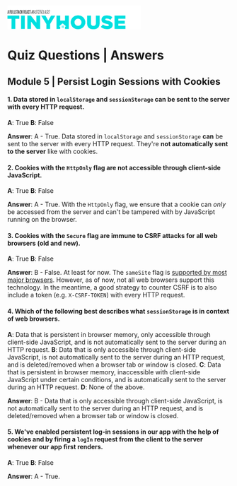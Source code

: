 <img src="../../../images/tinyhouse-logo.png" width="60%"/>

# Quiz Questions | Answers

## Module 5 | Persist Login Sessions with Cookies

#### 1. Data stored in `localStorage` and `sessionStorage` can be sent to the server with every HTTP request.

**A**: True
**B**: False

**Answer**: A - True. Data stored in `localStorage` and `sessionStorage` **can** be sent to the server with every HTTP request. They're **not automatically sent to the server** like with cookies.

#### 2. Cookies with the `HttpOnly` flag are not accessible through client-side JavaScript.

**A**: True
**B**: False

**Answer**: A - True. With the `HttpOnly` flag, we ensure that a cookie can _only_ be accessed from the server and can't be tampered with by JavaScript running on the browser.

#### 3. Cookies with the `Secure` flag are immune to CSRF attacks for all web browsers (old and new).

**A**: True
**B**: False

**Answer**: B - False. At least for now. The `sameSite` flag is [supported by most major browsers](https://caniuse.com/#feat=same-site-cookie-attribute). However, as of now, not all web browsers support this technology. In the meantime, a good strategy to counter CSRF is to also include a token (e.g. `X-CSRF-TOKEN`) with every HTTP request.

#### 4. Which of the following best describes what `sessionStorage` is in context of web browsers.

**A**: Data that is persistent in browser memory, only accessible through client-side JavaScript, and is not automatically sent to the server during an HTTP request.
**B**: Data that is only accessible through client-side JavaScript, is not automatically sent to the server during an HTTP request, and is deleted/removed when a browser tab or window is closed.
**C**: Data that is persistent in browser memory, inaccessible with client-side JavaScript under certain conditions, and is automatically sent to the server during an HTTP request.
**D**: None of the above.

**Answer**: B - Data that is only accessible through client-side JavaScript, is not automatically sent to the server during an HTTP request, and is deleted/removed when a browser tab or window is closed.

#### 5. We've enabled persistent log-in sessions in our app with the help of cookies and by firing a `logIn` request from the client to the server whenever our app first renders.

**A**: True
**B**: False

**Answer**: A - True.
